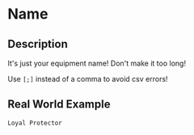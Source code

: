 # Name
## Description
It's just your equipment name! Don't make it too long!

Use `[;]` instead of a comma to avoid csv errors!

## Real World Example
`Loyal Protector`